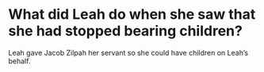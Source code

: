 # What did Leah do when she saw that she had stopped bearing children?

Leah gave Jacob Zilpah her servant so she could have children on Leah’s behalf.
